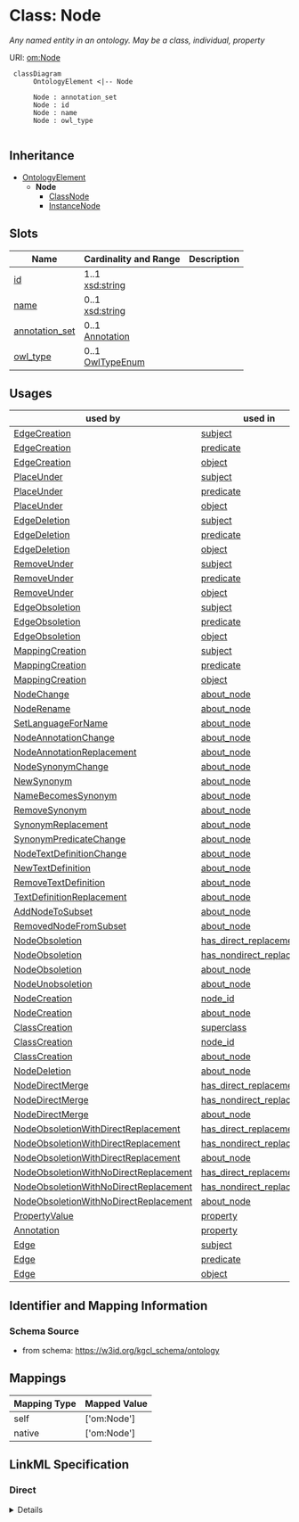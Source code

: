 # Class: Node
_Any named entity in an ontology. May be a class, individual, property_





URI: [om:Node](om:Node)




```mermaid
 classDiagram
      OntologyElement <|-- Node
      
      Node : annotation_set
      Node : id
      Node : name
      Node : owl_type
      

```





## Inheritance
* [OntologyElement](OntologyElement.md)
    * **Node**
        * [ClassNode](ClassNode.md)
        * [InstanceNode](InstanceNode.md)



## Slots

| Name | Cardinality and Range  | Description  |
| ---  | ---  | --- |
| [id](id.md) | 1..1 <br/> [xsd:string](xsd:string)  |   |
| [name](name.md) | 0..1 <br/> [xsd:string](xsd:string)  |   |
| [annotation_set](annotation_set.md) | 0..1 <br/> [Annotation](Annotation.md)  |   |
| [owl_type](owl_type.md) | 0..1 <br/> [OwlTypeEnum](OwlTypeEnum.md)  |   |


## Usages


| used by | used in | type | used |
| ---  | --- | --- | --- |
| [EdgeCreation](EdgeCreation.md) | [subject](subject.md) | range | node |
| [EdgeCreation](EdgeCreation.md) | [predicate](predicate.md) | range | node |
| [EdgeCreation](EdgeCreation.md) | [object](object.md) | range | node |
| [PlaceUnder](PlaceUnder.md) | [subject](subject.md) | range | node |
| [PlaceUnder](PlaceUnder.md) | [predicate](predicate.md) | range | node |
| [PlaceUnder](PlaceUnder.md) | [object](object.md) | range | node |
| [EdgeDeletion](EdgeDeletion.md) | [subject](subject.md) | range | node |
| [EdgeDeletion](EdgeDeletion.md) | [predicate](predicate.md) | range | node |
| [EdgeDeletion](EdgeDeletion.md) | [object](object.md) | range | node |
| [RemoveUnder](RemoveUnder.md) | [subject](subject.md) | range | node |
| [RemoveUnder](RemoveUnder.md) | [predicate](predicate.md) | range | node |
| [RemoveUnder](RemoveUnder.md) | [object](object.md) | range | node |
| [EdgeObsoletion](EdgeObsoletion.md) | [subject](subject.md) | range | node |
| [EdgeObsoletion](EdgeObsoletion.md) | [predicate](predicate.md) | range | node |
| [EdgeObsoletion](EdgeObsoletion.md) | [object](object.md) | range | node |
| [MappingCreation](MappingCreation.md) | [subject](subject.md) | range | node |
| [MappingCreation](MappingCreation.md) | [predicate](predicate.md) | range | node |
| [MappingCreation](MappingCreation.md) | [object](object.md) | range | node |
| [NodeChange](NodeChange.md) | [about_node](about_node.md) | range | node |
| [NodeRename](NodeRename.md) | [about_node](about_node.md) | range | node |
| [SetLanguageForName](SetLanguageForName.md) | [about_node](about_node.md) | range | node |
| [NodeAnnotationChange](NodeAnnotationChange.md) | [about_node](about_node.md) | range | node |
| [NodeAnnotationReplacement](NodeAnnotationReplacement.md) | [about_node](about_node.md) | range | node |
| [NodeSynonymChange](NodeSynonymChange.md) | [about_node](about_node.md) | range | node |
| [NewSynonym](NewSynonym.md) | [about_node](about_node.md) | range | node |
| [NameBecomesSynonym](NameBecomesSynonym.md) | [about_node](about_node.md) | range | node |
| [RemoveSynonym](RemoveSynonym.md) | [about_node](about_node.md) | range | node |
| [SynonymReplacement](SynonymReplacement.md) | [about_node](about_node.md) | range | node |
| [SynonymPredicateChange](SynonymPredicateChange.md) | [about_node](about_node.md) | range | node |
| [NodeTextDefinitionChange](NodeTextDefinitionChange.md) | [about_node](about_node.md) | range | node |
| [NewTextDefinition](NewTextDefinition.md) | [about_node](about_node.md) | range | node |
| [RemoveTextDefinition](RemoveTextDefinition.md) | [about_node](about_node.md) | range | node |
| [TextDefinitionReplacement](TextDefinitionReplacement.md) | [about_node](about_node.md) | range | node |
| [AddNodeToSubset](AddNodeToSubset.md) | [about_node](about_node.md) | range | node |
| [RemovedNodeFromSubset](RemovedNodeFromSubset.md) | [about_node](about_node.md) | range | node |
| [NodeObsoletion](NodeObsoletion.md) | [has_direct_replacement](has_direct_replacement.md) | range | node |
| [NodeObsoletion](NodeObsoletion.md) | [has_nondirect_replacement](has_nondirect_replacement.md) | range | node |
| [NodeObsoletion](NodeObsoletion.md) | [about_node](about_node.md) | range | node |
| [NodeUnobsoletion](NodeUnobsoletion.md) | [about_node](about_node.md) | range | node |
| [NodeCreation](NodeCreation.md) | [node_id](node_id.md) | range | node |
| [NodeCreation](NodeCreation.md) | [about_node](about_node.md) | range | node |
| [ClassCreation](ClassCreation.md) | [superclass](superclass.md) | range | node |
| [ClassCreation](ClassCreation.md) | [node_id](node_id.md) | range | node |
| [ClassCreation](ClassCreation.md) | [about_node](about_node.md) | range | node |
| [NodeDeletion](NodeDeletion.md) | [about_node](about_node.md) | range | node |
| [NodeDirectMerge](NodeDirectMerge.md) | [has_direct_replacement](has_direct_replacement.md) | range | node |
| [NodeDirectMerge](NodeDirectMerge.md) | [has_nondirect_replacement](has_nondirect_replacement.md) | range | node |
| [NodeDirectMerge](NodeDirectMerge.md) | [about_node](about_node.md) | range | node |
| [NodeObsoletionWithDirectReplacement](NodeObsoletionWithDirectReplacement.md) | [has_direct_replacement](has_direct_replacement.md) | range | node |
| [NodeObsoletionWithDirectReplacement](NodeObsoletionWithDirectReplacement.md) | [has_nondirect_replacement](has_nondirect_replacement.md) | range | node |
| [NodeObsoletionWithDirectReplacement](NodeObsoletionWithDirectReplacement.md) | [about_node](about_node.md) | range | node |
| [NodeObsoletionWithNoDirectReplacement](NodeObsoletionWithNoDirectReplacement.md) | [has_direct_replacement](has_direct_replacement.md) | range | node |
| [NodeObsoletionWithNoDirectReplacement](NodeObsoletionWithNoDirectReplacement.md) | [has_nondirect_replacement](has_nondirect_replacement.md) | range | node |
| [NodeObsoletionWithNoDirectReplacement](NodeObsoletionWithNoDirectReplacement.md) | [about_node](about_node.md) | range | node |
| [PropertyValue](PropertyValue.md) | [property](property.md) | range | node |
| [Annotation](Annotation.md) | [property](property.md) | range | node |
| [Edge](Edge.md) | [subject](subject.md) | range | node |
| [Edge](Edge.md) | [predicate](predicate.md) | range | node |
| [Edge](Edge.md) | [object](object.md) | range | node |



## Identifier and Mapping Information







### Schema Source


* from schema: https://w3id.org/kgcl_schema/ontology







## Mappings

| Mapping Type | Mapped Value |
| ---  | ---  |
| self | ['om:Node'] |
| native | ['om:Node'] |


## LinkML Specification

<!-- TODO: investigate https://stackoverflow.com/questions/37606292/how-to-create-tabbed-code-blocks-in-mkdocs-or-sphinx -->

### Direct

<details>
```yaml
name: node
description: Any named entity in an ontology. May be a class, individual, property
from_schema: https://w3id.org/kgcl_schema/ontology
aliases:
- entity
- term
rank: 1000
is_a: ontology element
slots:
- id
- name
- annotation set
- owl type

```
</details>

### Induced

<details>
```yaml
name: node
description: Any named entity in an ontology. May be a class, individual, property
from_schema: https://w3id.org/kgcl_schema/ontology
aliases:
- entity
- term
rank: 1000
is_a: ontology element
attributes:
  id:
    name: id
    from_schema: https://w3id.org/kgcl_schema/basics
    rank: 1000
    identifier: true
    alias: id
    owner: node
    domain_of:
    - change
    - activity
    - agent
    - node
    range: string
  name:
    name: name
    from_schema: https://w3id.org/kgcl_schema/ontology
    rank: 1000
    alias: name
    owner: node
    domain_of:
    - node creation
    - node
    range: string
  annotation set:
    name: annotation set
    from_schema: https://w3id.org/kgcl_schema/ontology
    rank: 1000
    alias: annotation_set
    owner: node
    domain_of:
    - edge creation
    - edge deletion
    - edge obsoletion
    - mapping creation
    - node creation
    - annotation
    - node
    - edge
    range: annotation
  owl type:
    name: owl type
    from_schema: https://w3id.org/kgcl_schema/ontology
    rank: 1000
    alias: owl_type
    owner: node
    domain_of:
    - node creation
    - node
    range: owl_type_enum

```
</details>